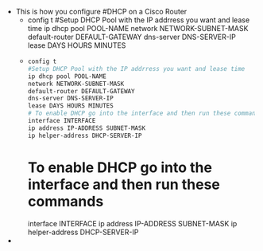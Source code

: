 - This is how you configure #DHCP on a Cisco Router
	- config t
	  #Setup DHCP Pool with the IP addrress you want and lease time 
	  ip dhcp pool POOL-NAME
	  network NETWORK-SUBNET-MASK
	  default-router DEFAULT-GATEWAY
	  dns-server DNS-SERVER-IP
	  lease DAYS HOURS MINUTES
	- ```bash
	  config t
	  #Setup DHCP Pool with the IP addrress you want and lease time 
	  ip dhcp pool POOL-NAME
	  network NETWORK-SUBNET-MASK
	  default-router DEFAULT-GATEWAY
	  dns-server DNS-SERVER-IP
	  lease DAYS HOURS MINUTES
	  # To enable DHCP go into the interface and then run these commands 
	  interface INTERFACE
	  ip address IP-ADDRESS SUBNET-MASK
	  ip helper-address DHCP-SERVER-IP
	  
	  ```
	  # To enable DHCP go into the interface and then run these commands 
	  interface INTERFACE
	  ip address IP-ADDRESS SUBNET-MASK
	  ip helper-address DHCP-SERVER-IP
-
